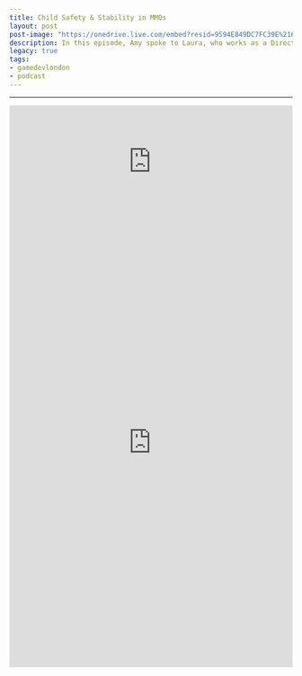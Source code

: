 ```yaml
---
title: Child Safety & Stability in MMOs
layout: post
post-image: "https://onedrive.live.com/embed?resid=9594E849DC7FC39E%2161236&authkey=%21AEOv8ewMgqqfbD0&width=1920&height=1634"
description: In this episode, Amy spoke to Laura, who works as a Director of community safety & stability at Roblox. They discussed her role and the different issues with online safety for children and how they can be solved!
legacy: true
tags:
- gamedevlondon
- podcast
---
```


---

<iframe src="https://anchor.fm/game-dev-london/embed/episodes/Child-Safety--Stability-in-MMOs-with-Laura-from-ROBLOX---109---Game-Dev-London-Podcast-e1j5cj3" height="200px" width="100%" frameborder="0" scrolling="no"></iframe>

<div class="video-container" style="padding-top: 0px !important">
    <iframe width="100%" height="800" src="https://www.youtube.com/embed/K6JVaOoE_Jg" title="YouTube video player" frameborder="0" allow="accelerometer; autoplay; clipboard-write; encrypted-media; gyroscope; picture-in-picture" allowfullscreen></iframe>
</div>